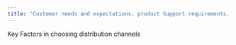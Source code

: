 ```yaml
---
title: "Customer needs and expectations, product Support requirements, segmentation targeting and positioning, competitors distribution channels, and established patterns with your industry, cost, channel length"
---
```

Key Factors in choosing distribution channels

